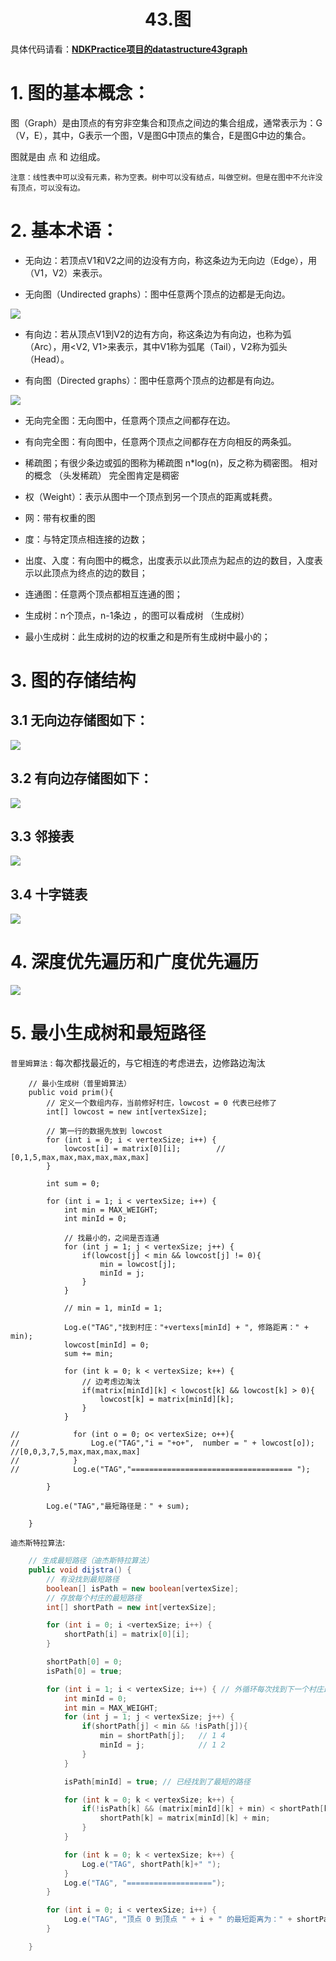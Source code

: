 # <center>43.图<center>

具体代码请看：**[NDKPractice项目的datastructure43graph](https://github.com/EastUp/NDKPractice/tree/master/datastructure43graph)**


# 1. 图的基本概念：

图（Graph）是由顶点的有穷非空集合和顶点之间边的集合组成，通常表示为：G（V，E），其中，G表示一个图，V是图G中顶点的集合，E是图G中边的集合。

图就是由 点 和 边组成。

`注意：线性表中可以没有元素，称为空表。树中可以没有结点，叫做空树。但是在图中不允许没有顶点，可以没有边。`

# 2. 基本术语：
- 无向边：若顶点V1和V2之间的边没有方向，称这条边为无向边（Edge），用（V1，V2）来表示。

- 无向图（Undirected graphs）：图中任意两个顶点的边都是无向边。

![](../images/43.无向图.png)

- 有向边：若从顶点V1到V2的边有方向，称这条边为有向边，也称为弧（Arc），用<V2, V1>来表示，其中V1称为弧尾（Tail），V2称为弧头（Head）。

- 有向图（Directed graphs）：图中任意两个顶点的边都是有向边。

![](../images/43.有向图.png)


- 无向完全图：无向图中，任意两个顶点之间都存在边。

- 有向完全图：有向图中，任意两个顶点之间都存在方向相反的两条弧。

- 稀疏图；有很少条边或弧的图称为稀疏图 n*log(n)，反之称为稠密图。  相对的概念  （头发稀疏） 完全图肯定是稠密

- 权（Weight）：表示从图中一个顶点到另一个顶点的距离或耗费。

- 网：带有权重的图

- 度：与特定顶点相连接的边数；

- 出度、入度：有向图中的概念，出度表示以此顶点为起点的边的数目，入度表示以此顶点为终点的边的数目；

- 连通图：任意两个顶点都相互连通的图；

- 生成树：n个顶点，n-1条边 ，的图可以看成树 （生成树）

- 最小生成树：此生成树的边的权重之和是所有生成树中最小的；

# 3. 图的存储结构

## 3.1 无向边存储图如下：

![](../images/43.无向边存储方式.png)

## 3.2 有向边存储图如下：

![](../images/43.有向边存储方式.png)


## 3.3  邻接表

![](../images/43.邻接表.png)

## 3.4 十字链表

![](../images/43.十字链表.png)

# 4. 深度优先遍历和广度优先遍历

![](../images/43.广度优先遍历.png)

# 5. 最小生成树和最短路径

`普里姆算法` : 每次都找最近的，与它相连的考虑进去，边修路边淘汰

```
    // 最小生成树（普里姆算法）
    public void prim(){
        // 定义一个数组内存，当前修好村庄，lowcost = 0 代表已经修了
        int[] lowcost = new int[vertexSize];

        // 第一行的数据先放到 lowcost
        for (int i = 0; i < vertexSize; i++) {
            lowcost[i] = matrix[0][i];        // [0,1,5,max,max,max,max,max,max]
        }

        int sum = 0;

        for (int i = 1; i < vertexSize; i++) {
            int min = MAX_WEIGHT;
            int minId = 0;

            // 找最小的，之间是否连通
            for (int j = 1; j < vertexSize; j++) {
                if(lowcost[j] < min && lowcost[j] != 0){
                    min = lowcost[j];
                    minId = j;
                }
            }

            // min = 1, minId = 1;

            Log.e("TAG","找到村庄："+vertexs[minId] + ", 修路距离：" + min);
            lowcost[minId] = 0;
            sum += min;

            for (int k = 0; k < vertexSize; k++) {
                // 边考虑边淘汰
                if(matrix[minId][k] < lowcost[k] && lowcost[k] > 0){
                    lowcost[k] = matrix[minId][k];
                }
            }

//            for (int o = 0; o< vertexSize; o++){
//                Log.e("TAG","i = "+o+",  number = " + lowcost[o]); //[0,0,3,7,5,max,max,max,max]
//            }
//            Log.e("TAG","==================================== ");

        }

        Log.e("TAG","最短路径是：" + sum);

    }
```

`迪杰斯特拉算法`:

```java
    // 生成最短路径（迪杰斯特拉算法）
    public void dijstra() {
        // 有没找到最短路径
        boolean[] isPath = new boolean[vertexSize];
        // 存放每个村庄的最短路径
        int[] shortPath = new int[vertexSize];

        for (int i = 0; i <vertexSize; i++) {
            shortPath[i] = matrix[0][i];
        }

        shortPath[0] = 0;
        isPath[0] = true;

        for (int i = 1; i < vertexSize; i++) { // 外循环每次找到下一个村庄最短的路径
            int minId = 0;
            int min = MAX_WEIGHT;
            for (int j = 1; j < vertexSize; j++) {
                if(shortPath[j] < min && !isPath[j]){
                    min = shortPath[j];   // 1 4
                    minId = j;            // 1 2
                }
            }

            isPath[minId] = true; // 已经找到了最短的路径

            for (int k = 0; k < vertexSize; k++) {
                if(!isPath[k] && (matrix[minId][k] + min) < shortPath[k]){
                    shortPath[k] = matrix[minId][k] + min;
                }
            }

            for (int k = 0; k < vertexSize; k++) {
                Log.e("TAG", shortPath[k]+" ");
            }
            Log.e("TAG", "===================");
        }

        for (int i = 0; i < vertexSize; i++) {
            Log.e("TAG", "顶点 0 到顶点 " + i + " 的最短距离为：" + shortPath[i]);
        }

    }
```






















